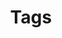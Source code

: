 ---
layout: tag
permalink: /tag-info
title: Tags
nav_order: 2
excerpt: "Explore the tags. Organise as you want by using custom tags."
---